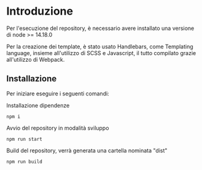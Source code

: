 Introduzione
 =======

Per l'esecuzione del repository, è necessario avere installato una versione di node >= 14.18.0

Per la creazione dei template, è stato usato Handlebars, come Templating language, insieme all'utilizzo di SCSS e Javascript, il tutto compilato grazie all'utilizzo di Webpack.

Installazione
 -----------

Per iniziare eseguire i seguenti comandi:

Installazione dipendenze

```
npm i
```

Avvio del repository in modalità sviluppo

```
npm run start
```

Build del repository, verrà generata una cartella nominata "dist"

```
npm run build
```




